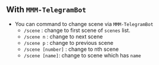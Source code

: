 ## With `MMM-TelegramBot`
- You can command to change scene via `MMM-TelegramBot`
  - `/scene` : change to first scene of `scenes` list.
  - `/scene n` : change to next scene
  - `/scene p` : change to previous scene
  - `/scene [number]` : change to nth scene
  - `/scene [name]`: change to scene which has `name`